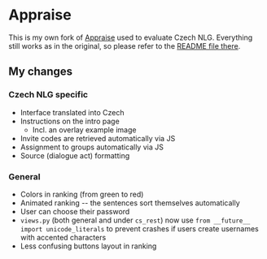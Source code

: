 Appraise
========

This is my own fork of [Appraise](http://github.com/cfedermann/Appraise) used to evaluate Czech NLG. 
Everything still works as in the original, so please refer to the [README file there](https://github.com/cfedermann/Appraise/blob/master/README.md).

My changes
----------

### Czech NLG specific

* Interface translated into Czech
* Instructions on the intro page
    * Incl. an overlay example image
* Invite codes are retrieved automatically via JS
* Assignment to groups automatically via JS
* Source (dialogue act) formatting


### General

* Colors in ranking (from green to red)
* Animated ranking -- the sentences sort themselves automatically
* User can choose their password
* `views.py` (both general and under `cs_rest`) now use 
  `from __future__ import unicode_literals` to prevent crashes if users create
  usernames with accented characters
* Less confusing buttons layout in ranking
